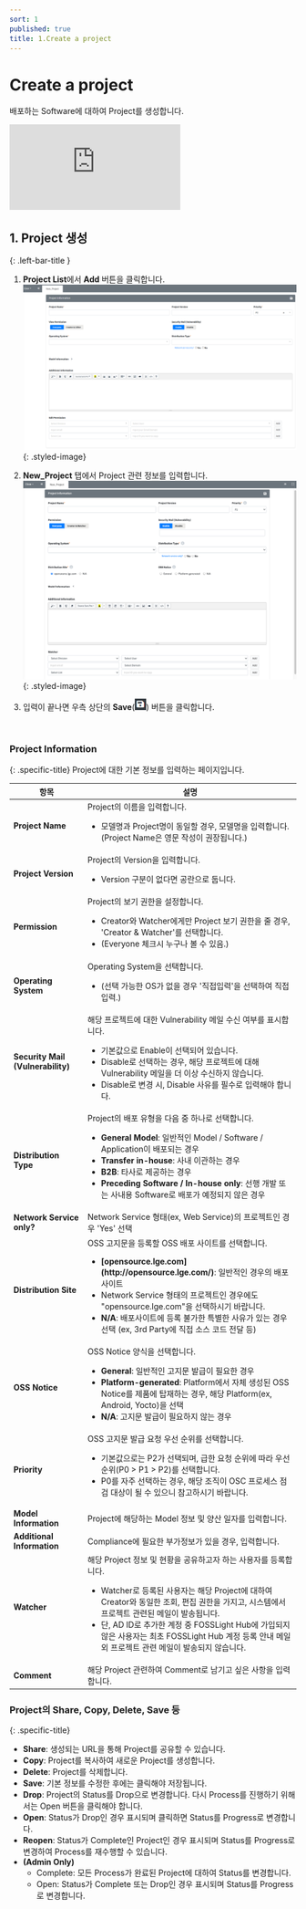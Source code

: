 ```yaml
---
sort: 1 
published: true
title: 1.Create a project 
---
```


# Create a project
배포하는 Software에 대하여 Project를 생성합니다.

<div class="youtube-container">
<iframe src="https://www.youtube.com/embed/IUrQyj3s-Ps" title="FOSSLight Hub - 프로젝트 생성" frameborder="0" allow="accelerometer; autoplay; clipboard-write; encrypted-media; gyroscope; picture-in-picture" allowfullscreen></iframe>
</div>


## 1. Project 생성
{: .left-bar-title }

1. **Project List**에서 **Add** 버튼을 클릭합니다.
![prj_add](images/1_project_add.png){: .styled-image}

2. **New_Project** 탭에서 Project 관련 정보를 입력합니다.
![prj_add_information](images/1_project_add_information.png){: .styled-image}

3. 입력이 끝나면 우측 상단의 **Save**(<img src="images/save_button.PNG" width="20" height="20" />) 버튼을 클릭합니다.
<br>

### Project Information
{: .specific-title}
Project에 대한 기본 정보를 입력하는 페이지입니다.    

<table>
    <thead>
        <tr>
            <th scope="col">항목</th>
            <th scope="col">설명</th>
        </tr>
    </thead>
    <tbody>
        <tr>
            <td><strong class="highlight_table">Project Name</strong></td>
            <td>Project의 이름을 입력합니다.<br> 
                <ul class="description-list">
                    <li>모델명과 Project명이 동일할 경우, 모델명을 입력합니다. (Project Name은 영문 작성이 권장됩니다.)</li>
                </ul>
            </td>   
        </tr>
        <tr>
            <td><strong class="highlight_table">Project Version</strong></td>
            <td>Project의 Version을 입력합니다.<br>
                <ul class="description-list">
                    <li>Version 구분이 없다면 공란으로 둡니다.</li>
                </ul>
            </td>
        </tr>
        <tr>
            <td><strong class="highlight_table">Permission</strong></td>
            <td>Project의 보기 권한을 설정합니다.<br>
                <ul class="description-list">
                    <li>Creator와 Watcher에게만 Project 보기 권한을 줄 경우, 'Creator & Watcher'를 선택합니다.</li>
                    <li>(Everyone 체크시 누구나 볼 수 있음.)</li>
                </ul>
            </td>
        </tr>
        <tr>
            <td><strong class="highlight_table">Operating System</strong></td>
            <td>Operating System을 선택합니다.<br>
                <ul class="description-list">
                    <li>(선택 가능한 OS가 없을 경우 '직접입력'을 선택하여 직접 입력.)</li>
                </ul>
            </td>
        </tr>
        <tr>
            <td><strong class="highlight_table">Security Mail (Vulnerability)</strong></td>
            <td>해당 프로젝트에 대한 Vulnerability 메일 수신 여부를 표시합니다.<br>
                <ul class="description-list">
                    <li>기본값으로 Enable이 선택되어 있습니다.</li>
                    <li>Disable로 선택하는 경우, 해당 프로젝트에 대해 Vulnerability 메일을 더 이상 수신하지 않습니다.</li>
                    <li>Disable로 변경 시, Disable 사유를 필수로 입력해야 합니다.</li>
                </ul>
            </td>
        </tr>
        <tr>
            <td><strong class="highlight_table">Distribution Type</strong></td>
            <td>Project의 배포 유형을 다음 중 하나로 선택합니다.<br>
                <ul class="description-list">
                    <li><strong>General Model</strong>: 일반적인 Model / Software / Application이 배포되는 경우</li>
                    <li><strong>Transfer in-house</strong>: 사내 이관하는 경우</li>
                    <li><strong>B2B</strong>: 타사로 제공하는 경우</li>
                    <li><strong>Preceding Software / In-house only</strong>: 선행 개발 또는 사내용 Software로 배포가 예정되지 않은 경우</li>
                </ul>
            </td>
        </tr>
        <tr>
            <td><strong class="highlight_table">Network Service only?</strong></td>
            <td>Network Service 형태(ex, Web Service)의 프로젝트인 경우 'Yes' 선택</td>
        </tr>
        <tr>
            <td><strong class="highlight_table">Distribution Site</strong></td>
            <td>OSS 고지문을 등록할 OSS 배포 사이트를 선택합니다.<br>
                <ul class="description-list">
                    <li><strong>[opensource.lge.com](http://opensource.lge.com/)</strong>: 일반적인 경우의 배포사이트</li>
                    <li>Network Service 형태의 프로젝트인 경우에도 "opensource.lge.com"을 선택하시기 바랍니다.</li>
                    <li><strong>N/A</strong>: 배포사이트에 등록 불가한 특별한 사유가 있는 경우 선택 (ex, 3rd Party에 직접 소스 코드 전달 등)</li>
                </ul>
            </td>
        </tr>
        <tr>
            <td><strong class="highlight_table">OSS Notice</strong></td>
            <td>OSS Notice 양식을 선택합니다.<br>
                <ul class="description-list">
                    <li><strong>General</strong>: 일반적인 고지문 발급이 필요한 경우</li>
                    <li><strong>Platform-generated</strong>: Platform에서 자체 생성된 OSS Notice를 제품에 탑재하는 경우, 해당 Platform(ex, Android, Yocto)을 선택</li>
                    <li><strong>N/A</strong>: 고지문 발급이 필요하지 않는 경우</li>
                </ul>
            </td>
        </tr>
        <tr>
            <td><strong class="highlight_table">Priority</strong></td>
            <td>OSS 고지문 발급 요청 우선 순위를 선택합니다.<br>
                <ul class="description-list">
                    <li>기본값으로는 P2가 선택되며, 급한 요청 순위에 따라 우선순위(P0 > P1 > P2)를 선택합니다.</li>
                    <li>P0를 자주 선택하는 경우, 해당 조직이 OSC 프로세스 점검 대상이 될 수 있으니 참고하시기 바랍니다.</li>
                </ul>
            </td>
        </tr>
        <tr>
            <td><strong class="highlight_table">Model Information</strong></td>
            <td>Project에 해당하는 Model 정보 및 양산 일자를 입력합니다.</td>
        </tr>
        <tr>
            <td><strong class="highlight_table">Additional Information</strong></td>
            <td>Compliance에 필요한 부가정보가 있을 경우, 입력합니다.</td>
        </tr>
        <tr>
            <td><strong class="highlight_table">Watcher</strong></td>
            <td>해당 Project 정보 및 현황을 공유하고자 하는 사용자를 등록합니다.<br>
                <ul class="description-list">
                    <li>Watcher로 등록된 사용자는 해당 Project에 대하여 Creator와 동일한 조회, 편집 권한을 가지고, 시스템에서 프로젝트 관련된 메일이 발송됩니다.</li>
                    <li>단, AD ID로 추가한 계정 중 FOSSLight Hub에 가입되지 않은 사용자는 최초 FOSSLight Hub 계정 등록 안내 메일 외 프로젝트 관련 메일이 발송되지 않습니다.</li>
                </ul>
            </td>
        </tr>
        <tr>
            <td><strong class="highlight_table">Comment</strong></td>
            <td>해당 Project 관련하여 Comment로 남기고 싶은 사항을 입력합니다.</td>
        </tr>
    </tbody>
</table>

### Project의 Share, Copy, Delete, Save 등
{: .specific-title}  
- **Share**: 생성되는 URL을 통해 Project를 공유할 수 있습니다.
- **Copy**: Project를 복사하여 새로운 Project를 생성합니다. 
- **Delete**: Project를 삭제합니다. 
- **Save**: 기본 정보를 수정한 후에는 클릭해야 저장됩니다. 
- **Drop**: Project의 Status를 Drop으로 변경합니다. 다시 Process를 진행하기 위해서는 Open 버튼을 클릭해야 합니다. 
- **Open**: Status가 Drop인 경우 표시되며 클릭하면 Status를 Progress로 변경합니다. 
- **Reopen**: Status가 Complete인 Project인 경우 표시되며 Status를 Progress로 변경하여 Process를 재수행할 수 있습니다. 
- **(Admin Only)**
    - Complete: 모든 Process가 완료된 Project에 대하여 Status를 변경합니다. 
    - Open: Status가 Complete 또는 Drop인 경우 표시되며 Status를 Progress로 변경합니다. 

